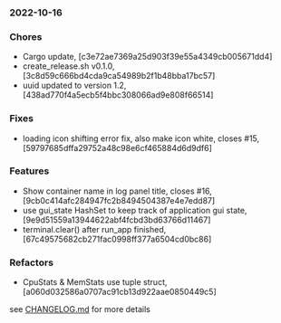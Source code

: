 ### 2022-10-16

### Chores
+ Cargo update, [c3e72ae7369a25d903f39e55a4349cb005671dd4]
+ create_release.sh v0.1.0, [3c8d59c666bd4cda9ca54989b2f1b48bba17bc57]
+ uuid updated to version 1.2, [438ad770f4a5ecb5f4bbc308066ad9e808f66514]

### Fixes
+ loading icon shifting error fix, also make icon white, closes #15, [59797685dffa29752a48c98e6cf465884d6d9df6]

### Features
+ Show container name in log panel title, closes #16, [9cb0c414afc284947fc2b8494504387e4e7edd87]
+ use gui_state HashSet to keep track of application gui state, [9e9d51559a13944622abf4fcbd3bd63766d11467]
+ terminal.clear() after run_app finished, [67c49575682cb271fac0998ff377a6504cd0bc86]

### Refactors
+ CpuStats & MemStats use tuple struct, [a060d032586a0707ac91cb13d922aae0850449c5]


see <a href='https://github.com/mrjackwills/oxker/blob/main/CHANGELOG.md'>CHANGELOG.md</a> for more details
